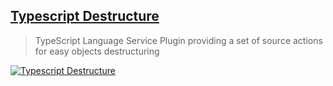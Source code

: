 ## [Typescript Destructure](https://marketplace.visualstudio.com/items?itemName=tusaeff.vscode-typescript-destructure-plugin)

> TypeScript Language Service Plugin providing a set of source actions for easy objects destructuring

[![Typescript Destructure](https://raw.githubusercontent.com/tusaeff/vscode-typescript-destructure-plugin/master/assets/destructure-to-constant.gif)](https://raw.githubusercontent.com/tusaeff/vscode-typescript-destructure-plugin/master/assets/destructure-to-constant.gif)